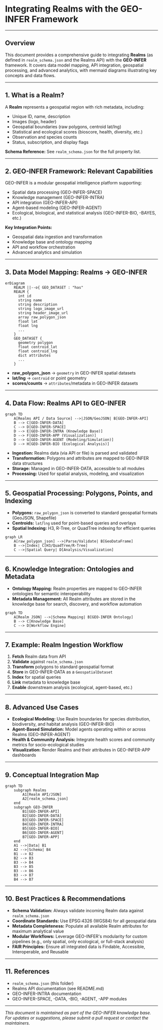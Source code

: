 # Integrating Realms with the GEO-INFER Framework

---

## Overview

This document provides a comprehensive guide to integrating **Realms** (as defined in `realm_schema.json` and the Realms API) with the **GEO-INFER** framework. It covers data model mapping, API integration, geospatial processing, and advanced analytics, with mermaid diagrams illustrating key concepts and data flows.

---

## 1. What is a Realm?

A **Realm** represents a geospatial region with rich metadata, including:
- Unique ID, name, description
- Images (logo, header)
- Geospatial boundaries (raw polygons, centroid lat/lng)
- Statistical and ecological scores (bioscore, health, diversity, etc.)
- Observation and species counts
- Status, subscription, and display flags

**Schema Reference:** See `realm_schema.json` for the full property list.

---

## 2. GEO-INFER Framework: Relevant Capabilities

GEO-INFER is a modular geospatial intelligence platform supporting:
- Spatial data processing (GEO-INFER-SPACE)
- Knowledge management (GEO-INFER-INTRA)
- API integration (GEO-INFER-API)
- Agent-based modeling (GEO-INFER-AGENT)
- Ecological, biological, and statistical analysis (GEO-INFER-BIO, -BAYES, etc.)

**Key Integration Points:**
- Geospatial data ingestion and transformation
- Knowledge base and ontology mapping
- API and workflow orchestration
- Advanced analytics and simulation

---

## 3. Data Model Mapping: Realms → GEO-INFER

```mermaid
erDiagram
    REALM ||--o{ GEO_DATASET : "has"
    REALM {
      int id
      string name
      string description
      string logo_image_url
      string header_image_url
      array raw_polygon_json
      float lat
      float lng
      ...
    }
    GEO_DATASET {
      geometry polygon
      float centroid_lat
      float centroid_lng
      dict attributes
      ...
    }
```

- **raw_polygon_json** → `geometry` in GEO-INFER spatial datasets
- **lat/lng** → `centroid` or point geometry
- **scores/counts** → `attributes`/metadata in GEO-INFER datasets

---

## 4. Data Flow: Realms API to GEO-INFER

```mermaid
graph TD
    A[Realms API / Data Source] -->|JSON/GeoJSON| B[GEO-INFER-API]
    B --> C[GEO-INFER-DATA]
    C --> D[GEO-INFER-SPACE]
    D --> E[GEO-INFER-INTRA (Knowledge Base)]
    D --> F[GEO-INFER-APP (Visualization)]
    D --> G[GEO-INFER-AGENT (Modeling/Simulation)]
    D --> H[GEO-INFER-BIO (Ecological Analysis)]
```

- **Ingestion:** Realms data (via API or file) is parsed and validated
- **Transformation:** Polygons and attributes are mapped to GEO-INFER data structures
- **Storage:** Managed in GEO-INFER-DATA, accessible to all modules
- **Processing:** Used for spatial analysis, modeling, and visualization

---

## 5. Geospatial Processing: Polygons, Points, and Indexing

- **Polygons:** `raw_polygon_json` is converted to standard geospatial formats (GeoJSON, Shapefile)
- **Centroids:** `lat`/`lng` used for point-based queries and overlays
- **Spatial Indexing:** H3, R-Tree, or QuadTree indexing for efficient queries

```mermaid
graph LR
    A[raw_polygon_json] -->|Parse/Validate| B[GeoDataFrame]
    B -->|Index| C[H3/QuadTree/R-Tree]
    C -->|Spatial Query| D[Analysis/Visualization]
```

---

## 6. Knowledge Integration: Ontologies and Metadata

- **Ontology Mapping:** Realm properties are mapped to GEO-INFER ontologies for semantic interoperability
- **Metadata Management:** All Realm attributes are stored in the knowledge base for search, discovery, and workflow automation

```mermaid
graph TD
    A[Realm JSON] -->|Schema Mapping| B[GEO-INFER Ontology]
    B --> C[Knowledge Base]
    C --> D[Workflow Engine]
```

---

## 7. Example: Realm Ingestion Workflow

1. **Fetch** Realm data from API
2. **Validate** against `realm_schema.json`
3. **Transform** polygons to standard geospatial format
4. **Store** in GEO-INFER-DATA as a `GeospatialDataset`
5. **Index** for spatial queries
6. **Link** metadata to knowledge base
7. **Enable** downstream analysis (ecological, agent-based, etc.)

---

## 8. Advanced Use Cases

- **Ecological Modeling:** Use Realm boundaries for species distribution, biodiversity, and habitat analysis (GEO-INFER-BIO)
- **Agent-Based Simulation:** Model agents operating within or across Realms (GEO-INFER-AGENT)
- **Health & Community Analysis:** Integrate health scores and community metrics for socio-ecological studies
- **Visualization:** Render Realms and their attributes in GEO-INFER-APP dashboards

---

## 9. Conceptual Integration Map

```mermaid
graph TD
    subgraph Realms
        A1[Realm API/JSON]
        A2[realm_schema.json]
    end
    subgraph GEO-INFER
        B1[GEO-INFER-API]
        B2[GEO-INFER-DATA]
        B3[GEO-INFER-SPACE]
        B4[GEO-INFER-INTRA]
        B5[GEO-INFER-BIO]
        B6[GEO-INFER-AGENT]
        B7[GEO-INFER-APP]
    end
    A1 -->|Data| B1
    A2 -->|Schema| B4
    B1 --> B2
    B2 --> B3
    B3 --> B4
    B3 --> B5
    B3 --> B6
    B3 --> B7
    B4 --> B7
```

---

## 10. Best Practices & Recommendations

- **Schema Validation:** Always validate incoming Realm data against `realm_schema.json`
- **Coordinate Standards:** Use EPSG:4326 (WGS84) for all geospatial data
- **Metadata Completeness:** Populate all available Realm attributes for maximum analytical value
- **Modular Workflows:** Leverage GEO-INFER's modularity for custom pipelines (e.g., only spatial, only ecological, or full-stack analysis)
- **FAIR Principles:** Ensure all integrated data is Findable, Accessible, Interoperable, and Reusable

---

## 11. References

- `realm_schema.json` (this folder)
- Realms API documentation (see README.md)
- GEO-INFER-INTRA documentation
- GEO-INFER-SPACE, -DATA, -BIO, -AGENT, -APP modules

---

*This document is maintained as part of the GEO-INFER knowledge base. For updates or suggestions, please submit a pull request or contact the maintainers.* 